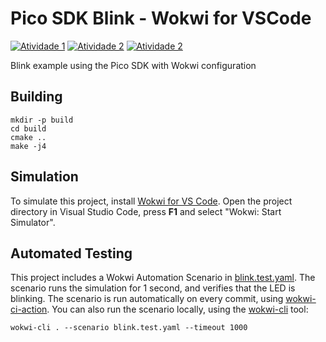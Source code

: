 # Pico SDK Blink - Wokwi for VSCode

[![Atividade 1](https://github.com/Pedro2712/pico-sdk-blink/actions/workflows/atividade-1.yml/badge.svg)](https://github.com/Pedro2712/pico-sdk-blink/actions/workflows/atividade-1.yml)
[![Atividade 2](https://github.com/Pedro2712/pico-sdk-blink/actions/workflows/atividade-2.yml/badge.svg)](https://github.com/Pedro2712/pico-sdk-blink/actions/workflows/atividade-2.yml)
[![Atividade 2](https://github.com/Pedro2712/pico-sdk-blink/actions/workflows/atividade-3.yml/badge.svg)](https://github.com/Pedro2712/pico-sdk-blink/actions/workflows/atividade-3.yml)

Blink example using the Pico SDK with Wokwi configuration

## Building

```
mkdir -p build
cd build
cmake ..
make -j4
```

## Simulation

To simulate this project, install [Wokwi for VS Code](https://marketplace.visualstudio.com/items?itemName=wokwi.wokwi-vscode). Open the project directory in Visual Studio Code, press **F1** and select "Wokwi: Start Simulator".

## Automated Testing

This project includes a Wokwi Automation Scenario in [blink.test.yaml](blink.test.yaml). The scenario runs the simulation for 1 second, and verifies that the LED is blinking. The scenario is run automatically on every commit, using [wokwi-ci-action](https://github.com/wokwi/wokwi-ci-action). You can also run the scenario locally, using the [wokwi-cli](https://github.com/wokwi/wokwi-cli) tool:

```
wokwi-cli . --scenario blink.test.yaml --timeout 1000
```
